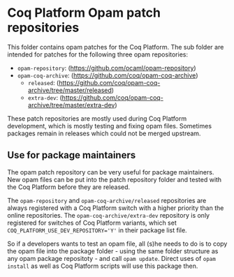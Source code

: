 # Coq Platform Opam patch repositories

This folder contains opam patches for the Coq Platform. The sub folder are
intended for patches for the following three opam repositories:

- `opam-repository`: (https://github.com/ocaml/opam-repository)
- `opam-coq-archive`: (https://github.com/coq/opam-coq-archive)
  - `released`: (https://github.com/coq/opam-coq-archive/tree/master/released)
  - `extra-dev`: (https://github.com/coq/opam-coq-archive/tree/master/extra-dev)

These patch repositories are mostly used during Coq Platform development, which
is mostly testing and fixing opam files.
Sometimes packages remain in releases which could not be merged upstream.

## Use for package maintainers

The opam patch repository can be very useful for package maintainers.
New opam files can be put into the patch repository folder and tested with the
Coq Platform before they are released.

The `opam-repository` and `opam-coq-archive/released` repositories are always
registered with a Coq Platform switch with a higher priority than the online
repositories.
The `opam-coq-archive/extra-dev` repository is only registered for switches of
Coq Platform variants, which set `COQ_PLATFORM_USE_DEV_REPOSITORY='Y'` in their
package list file.

So if a developers wants to test an opam file, all (s)he needs to do is to
copy the opam file into the package folder - using the same folder structure
as any opam package repositoty - and call `opam update`. Direct uses of
`opam install` as well as Coq Platform scripts will use this package then.
